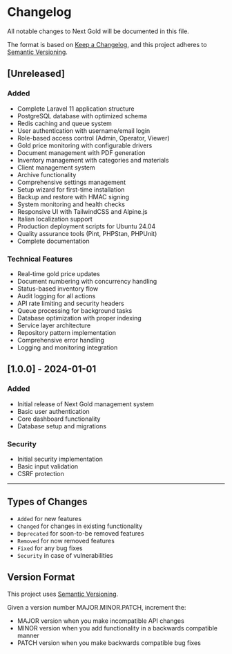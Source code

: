 # Changelog

All notable changes to Next Gold will be documented in this file.

The format is based on [Keep a Changelog](https://keepachangelog.com/en/1.0.0/),
and this project adheres to [Semantic Versioning](https://semver.org/spec/v2.0.0.html).

## [Unreleased]

### Added
- Complete Laravel 11 application structure
- PostgreSQL database with optimized schema
- Redis caching and queue system
- User authentication with username/email login
- Role-based access control (Admin, Operator, Viewer)
- Gold price monitoring with configurable drivers
- Document management with PDF generation
- Inventory management with categories and materials
- Client management system
- Archive functionality
- Comprehensive settings management
- Setup wizard for first-time installation
- Backup and restore with HMAC signing
- System monitoring and health checks
- Responsive UI with TailwindCSS and Alpine.js
- Italian localization support
- Production deployment scripts for Ubuntu 24.04
- Quality assurance tools (Pint, PHPStan, PHPUnit)
- Complete documentation

### Technical Features
- Real-time gold price updates
- Document numbering with concurrency handling
- Status-based inventory flow
- Audit logging for all actions
- API rate limiting and security headers
- Queue processing for background tasks
- Database optimization with proper indexing
- Service layer architecture
- Repository pattern implementation
- Comprehensive error handling
- Logging and monitoring integration

## [1.0.0] - 2024-01-01

### Added
- Initial release of Next Gold management system
- Basic user authentication
- Core dashboard functionality
- Database setup and migrations

### Security
- Initial security implementation
- Basic input validation
- CSRF protection

---

## Types of Changes
- `Added` for new features
- `Changed` for changes in existing functionality
- `Deprecated` for soon-to-be removed features
- `Removed` for now removed features
- `Fixed` for any bug fixes
- `Security` in case of vulnerabilities

## Version Format
This project uses [Semantic Versioning](https://semver.org/spec/v2.0.0.html).

Given a version number MAJOR.MINOR.PATCH, increment the:
- MAJOR version when you make incompatible API changes
- MINOR version when you add functionality in a backwards compatible manner
- PATCH version when you make backwards compatible bug fixes
